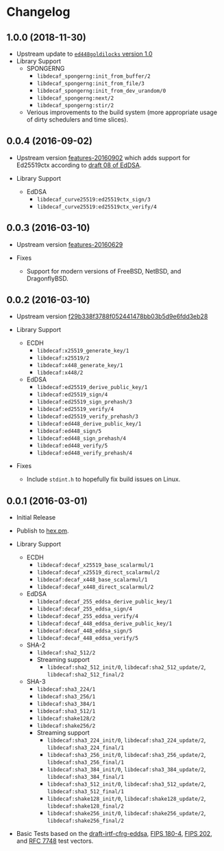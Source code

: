 # Changelog

## 1.0.0 (2018-11-30)

* Upstream update to [`ed448goldilocks` version 1.0](https://sourceforge.net/p/ed448goldilocks/code/ci/v1.0/tree/)
* Library Support
  * SPONGERNG
    * `libdecaf_spongerng:init_from_buffer/2`
    * `libdecaf_spongerng:init_from_file/3`
    * `libdecaf_spongerng:init_from_dev_urandom/0`
    * `libdecaf_spongerng:next/2`
    * `libdecaf_spongerng:stir/2`
  * Verious improvements to the build system (more appropriate usage of dirty schedulers and time slices).

## 0.0.4 (2016-09-02)

* Upstream version [features-20160902](https://github.com/potatosalad/ed448goldilocks/tree/features-20160902) which adds support for Ed25519ctx according to [draft 08 of EdDSA](https://tools.ietf.org/html/draft-irtf-cfrg-eddsa-08#section-5.1).

* Library Support
  * EdDSA
    * `libdecaf_curve25519:ed25519ctx_sign/3`
    * `libdecaf_curve25519:ed25519ctx_verify/4`

## 0.0.3 (2016-03-10)

* Upstream version [features-20160629](https://github.com/potatosalad/ed448goldilocks/tree/features-20160629)

* Fixes
  * Support for modern versions of FreeBSD, NetBSD, and DragonflyBSD.

## 0.0.2 (2016-03-10)

* Upstream version [f29b338f3788f052441478bb03b5d9e6fdd3eb28](https://github.com/potatosalad/ed448goldilocks/tree/f29b338f3788f052441478bb03b5d9e6fdd3eb28)

* Library Support
  * ECDH
    * `libdecaf:x25519_generate_key/1`
    * `libdecaf:x25519/2`
    * `libdecaf:x448_generate_key/1`
    * `libdecaf:x448/2`
  * EdDSA
    * `libdecaf:ed25519_derive_public_key/1`
    * `libdecaf:ed25519_sign/4`
    * `libdecaf:ed25519_sign_prehash/3`
    * `libdecaf:ed25519_verify/4`
    * `libdecaf:ed25519_verify_prehash/3`
    * `libdecaf:ed448_derive_public_key/1`
    * `libdecaf:ed448_sign/5`
    * `libdecaf:ed448_sign_prehash/4`
    * `libdecaf:ed448_verify/5`
    * `libdecaf:ed448_verify_prehash/4`

* Fixes
  * Include `stdint.h` to hopefully fix build issues on Linux.

## 0.0.1 (2016-03-01)

* Initial Release

* Publish to [hex.pm](https://hex.pm/packages/libdecaf).

* Library Support
  * ECDH
    * `libdecaf:decaf_x25519_base_scalarmul/1`
    * `libdecaf:decaf_x25519_direct_scalarmul/2`
    * `libdecaf:decaf_x448_base_scalarmul/1`
    * `libdecaf:decaf_x448_direct_scalarmul/2`
  * EdDSA
    * `libdecaf:decaf_255_eddsa_derive_public_key/1`
    * `libdecaf:decaf_255_eddsa_sign/4`
    * `libdecaf:decaf_255_eddsa_verify/4`
    * `libdecaf:decaf_448_eddsa_derive_public_key/1`
    * `libdecaf:decaf_448_eddsa_sign/5`
    * `libdecaf:decaf_448_eddsa_verify/5`
  * SHA-2
    * `libdecaf:sha2_512/2`
    * Streaming support
      * `libdecaf:sha2_512_init/0`, `libdecaf:sha2_512_update/2`, `libdecaf:sha2_512_final/2`
  * SHA-3
    * `libdecaf:sha3_224/1`
    * `libdecaf:sha3_256/1`
    * `libdecaf:sha3_384/1`
    * `libdecaf:sha3_512/1`
    * `libdecaf:shake128/2`
    * `libdecaf:shake256/2`
    * Streaming support
      * `libdecaf:sha3_224_init/0`, `libdecaf:sha3_224_update/2`, `libdecaf:sha3_224_final/1`
      * `libdecaf:sha3_256_init/0`, `libdecaf:sha3_256_update/2`, `libdecaf:sha3_256_final/1`
      * `libdecaf:sha3_384_init/0`, `libdecaf:sha3_384_update/2`, `libdecaf:sha3_384_final/1`
      * `libdecaf:sha3_512_init/0`, `libdecaf:sha3_512_update/2`, `libdecaf:sha3_512_final/1`
      * `libdecaf:shake128_init/0`, `libdecaf:shake128_update/2`, `libdecaf:shake128_final/2`
      * `libdecaf:shake256_init/0`, `libdecaf:shake256_update/2`, `libdecaf:shake256_final/2`

* Basic Tests based on the [draft-irtf-cfrg-eddsa](https://tools.ietf.org/html/draft-irtf-cfrg-eddsa), [FIPS 180-4](http://csrc.nist.gov/publications/fips/fips180-4/fips-180-4.pdf), [FIPS 202](http://nvlpubs.nist.gov/nistpubs/FIPS/NIST.FIPS.202.pdf), and [RFC 7748](https://tools.ietf.org/html/rfc7748) test vectors.
